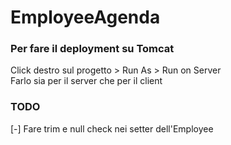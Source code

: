 # EmployeeAgenda
### Per fare il deployment su Tomcat
Click destro sul progetto > Run As > Run on Server <br>
Farlo sia per il server che per il client
### TODO
[-] Fare trim e null check nei setter dell'Employee
